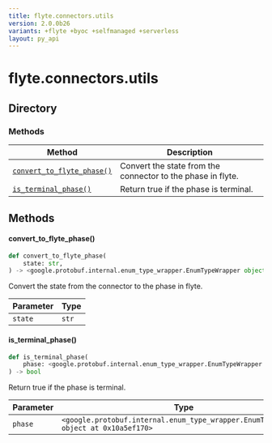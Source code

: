 ```yaml
---
title: flyte.connectors.utils
version: 2.0.0b26
variants: +flyte +byoc +selfmanaged +serverless
layout: py_api
---
```


# flyte.connectors.utils

## Directory

### Methods

| Method | Description |
|-|-|
| [`convert_to_flyte_phase()`](#convert_to_flyte_phase) | Convert the state from the connector to the phase in flyte. |
| [`is_terminal_phase()`](#is_terminal_phase) | Return true if the phase is terminal. |


## Methods

#### convert_to_flyte_phase()

```python
def convert_to_flyte_phase(
    state: str,
) -> <google.protobuf.internal.enum_type_wrapper.EnumTypeWrapper object at 0x10a5ef170>
```
Convert the state from the connector to the phase in flyte.


| Parameter | Type |
|-|-|
| `state` | `str` |

#### is_terminal_phase()

```python
def is_terminal_phase(
    phase: <google.protobuf.internal.enum_type_wrapper.EnumTypeWrapper object at 0x10a5ef170>,
) -> bool
```
Return true if the phase is terminal.


| Parameter | Type |
|-|-|
| `phase` | `<google.protobuf.internal.enum_type_wrapper.EnumTypeWrapper object at 0x10a5ef170>` |

